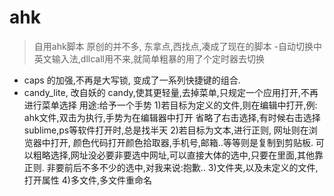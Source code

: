 # ahk
>自用ahk脚本
 原创的并不多, 东拿点,西找点,凑成了现在的脚本
 -自动切换中英文输入法,dllcall用不来,就简单粗暴的用了个定时器去切换
 - caps 的加强,不再是大写锁, 变成了一系列快捷键的组合.
 - candy_lite, 改自妖的 candy,使其更轻量,去掉菜单,只规定一个应用打开,不再进行菜单选择
用途:给予一个手势
1)若目标为定义的文件,则在编辑中打开,例: ahk文件,双击为执行,手势为在编辑器中打开
	省略了右击选择,有时候右击选择 sublime,ps等软件打开时,总是找半天
2)若目标为文本,进行正则, 网址则在浏览器中打开,  颜色代码打开颜色拾取器,手机号,邮箱..等等则是复制到剪贴板.
	可以粗略选择,网址没必要非要选中网址,可以直接大体的选中,只要在里面,其他靠正则. 非要前后不多不少的选中,对我来说:抱歉..
3)文件夹,以及未定义的文件,打开属性
4)多文件,多文件重命名